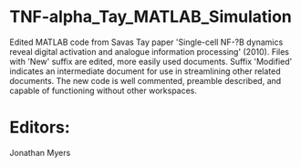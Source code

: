 # TNF-alpha_Tay_MATLAB_Simulation
Edited MATLAB code from Savas Tay paper 'Single-cell NF-?B dynamics reveal 
digital activation and analogue information processing' (2010). Files with 
'New' suffix are edited, more easily used documents. Suffix 'Modified' 
indicates an intermediate document for use in streamlining other related 
documents. The new code is well commented, preamble described, and capable 
of functioning without other workspaces.

# Editors:
Jonathan Myers
